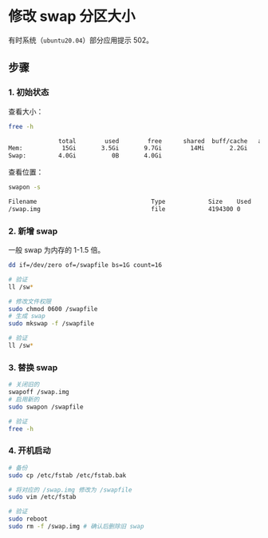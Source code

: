# 修改 swap 分区大小

有时系统（`ubuntu20.04`）部分应用提示 502。

## 步骤

### 1. 初始状态

查看大小：

```bash
free -h

              total        used        free      shared  buff/cache   available
Mem:           15Gi       3.5Gi       9.7Gi        14Mi       2.2Gi        11Gi
Swap:         4.0Gi          0B       4.0Gi
```

查看位置：

```bash
swapon -s

Filename                                Type            Size    Used    Priority
/swap.img                               file            4194300 0       -2
```

### 2. 新增 swap

一般 swap 为内存的 1-1.5 倍。

```bash
dd if=/dev/zero of=/swapfile bs=1G count=16

# 验证
ll /sw*

# 修改文件权限
sudo chmod 0600 /swapfile
# 生成 swap
sudo mkswap -f /swapfile

# 验证
ll /sw*
```

### 3. 替换 swap

```bash
# 关闭旧的
swapoff /swap.img
# 启用新的
sudo swapon /swapfile

# 验证
free -h
```

### 4. 开机启动

```bash
# 备份
sudo cp /etc/fstab /etc/fstab.bak

# 将对应的 /swap.img 修改为 /swapfile
sudo vim /etc/fstab

# 验证
sudo reboot
sudo rm -f /swap.img # 确认后删除旧 swap
```
